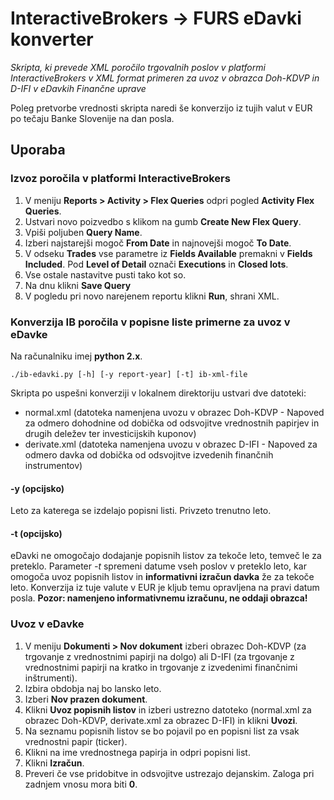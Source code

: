 # InteractiveBrokers -> FURS eDavki konverter
_Skripta, ki prevede XML poročilo trgovalnih poslov v platformi InteractiveBrokers v XML format primeren za uvoz v obrazca Doh-KDVP in D-IFI v eDavkih Finančne uprave_

Poleg pretvorbe vrednosti skripta naredi še konverzijo iz tujih valut v EUR po tečaju Banke Slovenije na dan posla.

## Uporaba

### Izvoz poročila v platformi InteractiveBrokers

1. V meniju **Reports > Activity > Flex Queries** odpri pogled **Activity Flex Queries**.
1. Ustvari novo poizvedbo s klikom na gumb **Create New Flex Query**.
1. Vpiši poljuben **Query Name**.
1. Izberi najstarejši mogoč **From Date** in najnovejši mogoč **To Date**.
1. V odseku **Trades** vse parametre iz **Fields Available** premakni v **Fields Included**. Pod **Level of Detail** označi **Executions** in **Closed lots**.
1. Vse ostale nastavitve pusti tako kot so.
1. Na dnu klikni **Save Query**
1. V pogledu pri novo narejenem reportu klikni **Run**, shrani XML.

### Konverzija IB poročila v popisne liste primerne za uvoz v eDavke

Na računalniku imej **python 2.x**.

```
./ib-edavki.py [-h] [-y report-year] [-t] ib-xml-file
```

Skripta po uspešni konverziji v lokalnem direktoriju ustvari dve datoteki:
* normal.xml (datoteka namenjena uvozu v obrazec Doh-KDVP - Napoved za odmero dohodnine od dobička od odsvojitve vrednostnih papirjev in drugih deležev ter investicijskih kuponov)
* derivate.xml (datoteka namenjena uvozu v obrazec D-IFI - Napoved za odmero davka od dobička od odsvojitve izvedenih finančnih instrumentov)

#### -y <leto> (opcijsko)
Leto za katerega se izdelajo popisni listi. Privzeto trenutno leto.

#### -t (opcijsko)
eDavki ne omogočajo dodajanje popisnih listov za tekoče leto, temveč le za preteklo. Parameter *-t* spremeni datume vseh poslov v preteklo leto, kar omogoča uvoz popisnih listov in **informativni izračun davka** že za tekoče leto. Konverzija iz tuje valute v EUR je kljub temu opravljena na pravi datum posla.
**Pozor: namenjeno informativnemu izračunu, ne oddaji obrazca!**

### Uvoz v eDavke
1. V meniju **Dokumenti > Nov dokument** izberi obrazec Doh-KDVP (za trgovanje z vrednostnimi papirji na dolgo) ali D-IFI (za trgovanje z vrednostnimi papirji na kratko in trgovanje z izvedenimi finančnimi inštrumenti).
1. Izbira obdobja naj bo lansko leto.
1. Izberi **Nov prazen dokument**.
1. Klikni **Uvoz popisnih listov** in izberi ustrezno datoteko (normal.xml za obrazec Doh-KDVP, derivate.xml za obrazec D-IFI) in klikni **Uvozi**.
1. Na seznamu popisnih listov se bo pojavil po en popisni list za vsak vrednostni papir (ticker).
1. Klikni na ime vrednostnega papirja in odpri popisni list.
1. Klikni **Izračun**.
1. Preveri če vse pridobitve in odsvojitve ustrezajo dejanskim. Zaloga pri zadnjem vnosu mora biti **0**.
